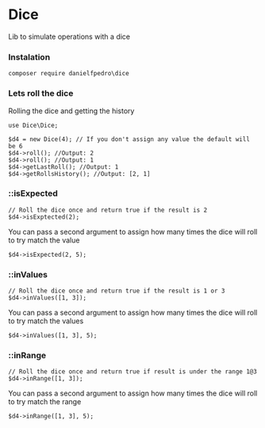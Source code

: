 # Dice
Lib to simulate operations with a dice

### Instalation
`composer require danielfpedro\dice`

### Lets roll the dice
	
Rolling the dice and getting the history
	
	use Dice\Dice;
	
	$d4 = new Dice(4); // If you don't assign any value the default will be 6
	$d4->roll(); //Output: 2
	$d4->roll(); //Output: 1
	$d4->getLastRoll(); //Output: 1
	$d4->getRollsHistory(); //Output: [2, 1]
	
### ::isExpected
	// Roll the dice once and return true if the result is 2
	$d4->isExptected(2);
You can pass a second argument to assign how many times the dice will roll to try match the value

	$d4->isExpected(2, 5);

### ::inValues
	// Roll the dice once and return true if the result is 1 or 3
	$d4->inValues([1, 3]);
You can pass a second argument to assign how many times the dice will roll to try match the values

	$d4->inValues([1, 3], 5);
	
### ::inRange
	// Roll the dice once and return true if result is under the range 1@3
	$d4->inRange([1, 3]);
You can pass a second argument to assign how many times the dice will roll to try match the range

	$d4->inRange([1, 3], 5);
	


